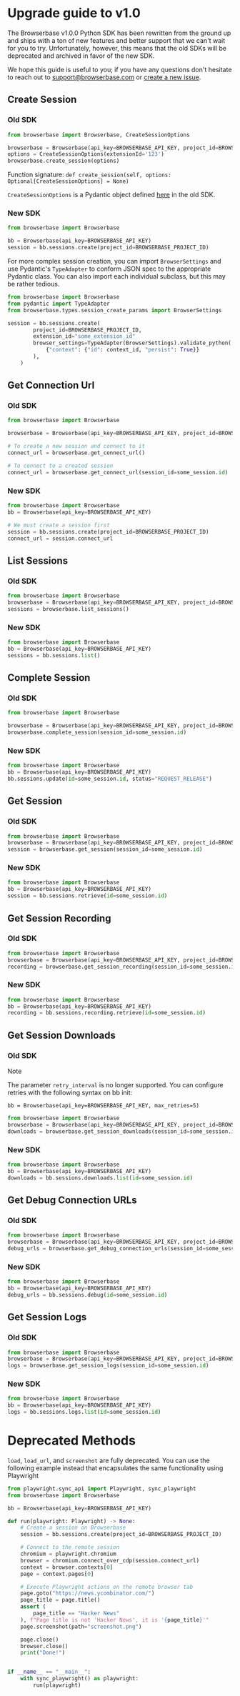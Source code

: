 # Upgrade guide to v1.0

The Browserbase v1.0.0 Python SDK has been rewritten from the ground up and ships with a ton of new features and better support that we can't wait for you to try. Unfortunately, however, this means that the old SDKs will be deprecated and archived in favor of the new SDK.

We hope this guide is useful to you; if you have any questions don't hesitate to reach out to support@browserbase.com or [create a new issue](https://github.com/browserbase/sdk-python/issues/new).

## Create Session

### Old SDK

```python
from browserbase import Browserbase, CreateSessionOptions

browserbase = Browserbase(api_key=BROWSERBASE_API_KEY, project_id=BROWSERBASE_PROJECT_ID)
options = CreateSessionOptions(extensionId='123')
browserbase.create_session(options)
```

Function signature: `def create_session(self, options: Optional[CreateSessionOptions] = None)`

`CreateSessionOptions` is a Pydantic object defined [here](https://github.com/browserbase/python-sdk/blob/0a499ba29853f20bb3055d7c81c5f61c24fcd9ec/browserbase/__init__.py#L52) in the old SDK.

### New SDK

```python
from browserbase import Browserbase

bb = Browserbase(api_key=BROWSERBASE_API_KEY)
session = bb.sessions.create(project_id=BROWSERBASE_PROJECT_ID)
```

For more complex session creation, you can import `BrowserSettings` and use Pydantic's `TypeAdapter` to conform JSON spec to the appropriate Pydantic class. You can also import each individual subclass, but this may be rather tedious.

```python
from browserbase import Browserbase
from pydantic import TypeAdapter
from browserbase.types.session_create_params import BrowserSettings

session = bb.sessions.create(
        project_id=BROWSERBASE_PROJECT_ID,
		extension_id="some_extension_id"
        browser_settings=TypeAdapter(BrowserSettings).validate_python(
            {"context": {"id": context_id, "persist": True}}
        ),
    )
```

## Get Connection Url

### Old SDK

```python
from browserbase import Browserbase

browserbase = Browserbase(api_key=BROWSERBASE_API_KEY, project_id=BROWSERBASE_PROJECT_ID)

# To create a new session and connect to it
connect_url = browserbase.get_connect_url()

# To connect to a created session
connect_url = browserbase.get_connect_url(session_id=some_session.id)
```

### New SDK

```python
from browserbase import Browserbase
bb = Browserbase(api_key=BROWSERBASE_API_KEY)

# We must create a session first
session = bb.sessions.create(project_id=BROWSERBASE_PROJECT_ID)
connect_url = session.connect_url
```

## List Sessions

### Old SDK

```python
from browserbase import Browserbase
browserbase = Browserbase(api_key=BROWSERBASE_API_KEY, project_id=BROWSERBASE_PROJECT_ID)
sessions = browserbase.list_sessions()
```

### New SDK

```python
from browserbase import Browserbase
bb = Browserbase(api_key=BROWSERBASE_API_KEY)
sessions = bb.sessions.list()
```

## Complete Session

### Old SDK

```python
from browserbase import Browserbase

browserbase = Browserbase(api_key=BROWSERBASE_API_KEY, project_id=BROWSERBASE_PROJECT_ID)
browserbase.complete_session(session_id=some_session.id)
```

### New SDK

```python
from browserbase import Browserbase
bb = Browserbase(api_key=BROWSERBASE_API_KEY)
bb.sessions.update(id=some_session.id, status="REQUEST_RELEASE")
```

## Get Session

### Old SDK

```python
from browserbase import Browserbase
browserbase = Browserbase(api_key=BROWSERBASE_API_KEY, project_id=BROWSERBASE_PROJECT_ID)
session = browserbase.get_session(session_id=some_session.id)
```

### New SDK

```python
from browserbase import Browserbase
bb = Browserbase(api_key=BROWSERBASE_API_KEY)
session = bb.sessions.retrieve(id=some_session.id)
```

## Get Session Recording

### Old SDK

```python
from browserbase import Browserbase
browserbase = Browserbase(api_key=BROWSERBASE_API_KEY, project_id=BROWSERBASE_PROJECT_ID)
recording = browserbase.get_session_recording(session_id=some_session.id)
```

### New SDK

```python
from browserbase import Browserbase
bb = Browserbase(api_key=BROWSERBASE_API_KEY)
recording = bb.sessions.recording.retrieve(id=some_session.id)
```

## Get Session Downloads

### Old SDK

> [!NOTE]  
> The parameter `retry_interval` is no longer supported. You can configure retries with the following syntax on bb init:
>
> `bb = Browserbase(api_key=BROWSERBASE_API_KEY, max_retries=5)`

```python
from browserbase import Browserbase
browserbase = Browserbase(api_key=BROWSERBASE_API_KEY, project_id=BROWSERBASE_PROJECT_ID)
downloads = browserbase.get_session_downloads(session_id=some_session.id)
```

### New SDK

```python
from browserbase import Browserbase
bb = Browserbase(api_key=BROWSERBASE_API_KEY)
downloads = bb.sessions.downloads.list(id=some_session.id)
```

## Get Debug Connection URLs

### Old SDK

```python
from browserbase import Browserbase
browserbase = Browserbase(api_key=BROWSERBASE_API_KEY, project_id=BROWSERBASE_PROJECT_ID)
debug_urls = browserbase.get_debug_connection_urls(session_id=some_session.id)
```

### New SDK

```python
from browserbase import Browserbase
bb = Browserbase(api_key=BROWSERBASE_API_KEY)
debug_urls = bb.sessions.debug(id=some_session.id)
```

## Get Session Logs

### Old SDK

```python
from browserbase import Browserbase
browserbase = Browserbase(api_key=BROWSERBASE_API_KEY, project_id=BROWSERBASE_PROJECT_ID)
logs = browserbase.get_session_logs(session_id=some_session.id)
```

### New SDK

```python
from browserbase import Browserbase
bb = Browserbase(api_key=BROWSERBASE_API_KEY)
logs = bb.sessions.logs.list(id=some_session.id)
```

# Deprecated Methods

`load`, `load_url`, and `screenshot` are fully deprecated. You can use the following example instead that encapsulates the same functionality using Playwright

```python
from playwright.sync_api import Playwright, sync_playwright
from browserbase import Browserbase

bb = Browserbase(api_key=BROWSERBASE_API_KEY)

def run(playwright: Playwright) -> None:
    # Create a session on Browserbase
    session = bb.sessions.create(project_id=BROWSERBASE_PROJECT_ID)

    # Connect to the remote session
    chromium = playwright.chromium
    browser = chromium.connect_over_cdp(session.connect_url)
    context = browser.contexts[0]
    page = context.pages[0]

    # Execute Playwright actions on the remote browser tab
    page.goto("https://news.ycombinator.com/")
    page_title = page.title()
    assert (
        page_title == "Hacker News"
    ), f"Page title is not 'Hacker News', it is '{page_title}'"
    page.screenshot(path="screenshot.png")

    page.close()
    browser.close()
    print("Done!")


if __name__ == "__main__":
    with sync_playwright() as playwright:
        run(playwright)
```
